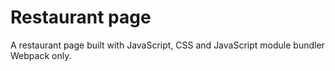 # Restaurant page

A restaurant page built with JavaScript, CSS and JavaScript module bundler Webpack only.